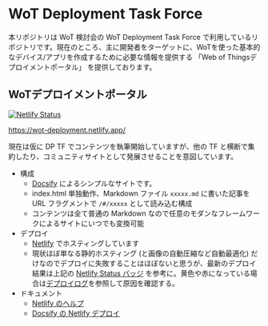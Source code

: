 # WoT Deployment Task Force

本リポジトリは WoT 検討会の WoT Deployment Task Force で利用しているリポジトリです。現在のところ、主に開発者をターゲットに、WoTを使った基本的なデバイス/アプリを作成するために必要な情報を提供する 「Web of Thingsデプロイメントポータル」 を提供しております。

## WoTデプロイメントポータル

[![Netlify Status](https://api.netlify.com/api/v1/badges/d80259bd-f6de-4b53-8472-7a728694a5af/deploy-status)](https://app.netlify.com/sites/wot-deployment/deploys)

https://wot-deployment.netlify.app/

現在は仮に DP TF でコンテンツを執筆開始していますが、他の TF と横断で集約したり、コミュニティサイトとして発展させることを意図しています。

- 構成
  - [Docsify](https://docsify.js.org/) によるシンプルなサイトです。
  - index.html 単独動作、Markdown ファイル `xxxxx.md` に書いた記事を URL フラグメントで `/#/xxxxx` として読み込む構成
  - コンテンツは全て普通の Markdown なので任意のモダンなフレームワークによるサイトにいつでも変換可能
- デプロイ
  - [Netlify](https://www.netlify.com/) でホスティングしています
  - 現状ほぼ単なる静的ホスティング (と画像の自動圧縮など自動最適化) だけなのでデプロイに失敗することはほぼないと思うが、最新のデプロイ結果は上記の [Netlify Status バッジ](https://docs.netlify.com/monitor-sites/status-badges/) を参考に。黄色や赤になっている場合は[デプロイログ](https://app.netlify.com/sites/wot-deployment/deploys)を参照して原因を確認する。
- ドキュメント
  - [Netlify のヘルプ](https://docs.netlify.com/#we-re-here-to-help)
  - [Docsify の Netlify デプロイ](https://docsify.js.org/#/deploy?id=netlify)
